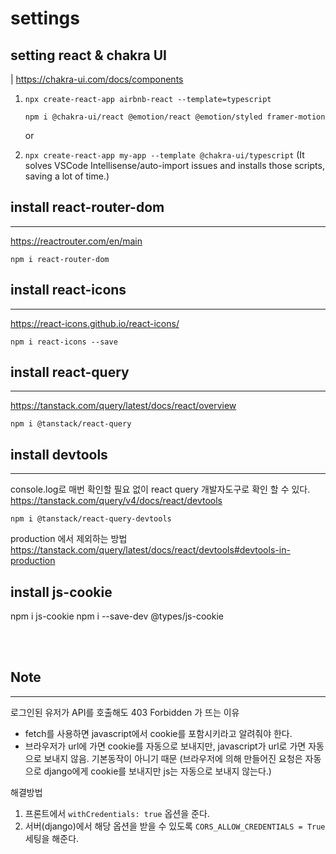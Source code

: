 # settings

## setting react & chakra UI

| https://chakra-ui.com/docs/components

1. `npx create-react-app airbnb-react --template=typescript`

   `npm i @chakra-ui/react @emotion/react @emotion/styled framer-motion`

   or

2. `npx create-react-app my-app --template @chakra-ui/typescript`
   (It solves VSCode Intellisense/auto-import issues and installs those scripts, saving a lot of time.)

## install react-router-dom

---

https://reactrouter.com/en/main

`npm i react-router-dom`

## install react-icons

---

https://react-icons.github.io/react-icons/

`npm i react-icons --save`

## install react-query

---

https://tanstack.com/query/latest/docs/react/overview

`npm i @tanstack/react-query`

## install devtools

---

console.log로 매번 확인할 필요 없이 react query 개발자도구로 확인 할 수 있다.
https://tanstack.com/query/v4/docs/react/devtools

`npm i @tanstack/react-query-devtools`

production 에서 제외하는 방법
https://tanstack.com/query/latest/docs/react/devtools#devtools-in-production

## install js-cookie

npm i js-cookie
npm i --save-dev @types/js-cookie

<br><br>

## Note

---

로그인된 유저가 API를 호출해도 403 Forbidden 가 뜨는 이유

- fetch를 사용하면 javascript에서 cookie를 포함시키라고 알려줘야 한다.
- 브라우저가 url에 가면 cookie를 자동으로 보내지만, javascript가 url로 가면 자동으로 보내지 않음. 기본동작이 아니기 때문
  (브라우저에 의해 만들어진 요청은 자동으로 django에게 cookie를 보내지만 js는 자동으로 보내지 않는다.)

해결방법

1. 프론트에서 `withCredentials: true` 옵션을 준다.
2. 서버(django)에서 해당 옵션을 받을 수 있도록 `CORS_ALLOW_CREDENTIALS = True` 세팅을 해준다.

